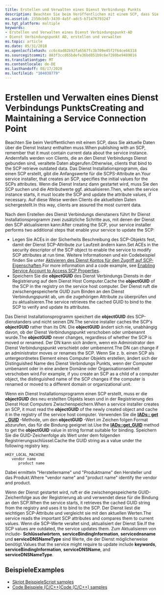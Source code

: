 ```yaml
---
title: Erstellen und Verwalten eines Dienst Verbindungs Punkts
description: Beachten Sie beim Veröffentlichen mit einem SCP, dass Sie aktuelle Daten über die Dienst Instanz enthalten muss.
ms.assetid: 2350cb65-3439-4a5f-adc5-b71476793247
ms.tgt_platform: multiple
keywords:
- Erstellen und Verwalten eines Dienst Verbindungspunkt-AD
- Dienst Verbindungspunkt AD, erstellen und verwalten
ms.topic: article
ms.date: 05/31/2018
ms.openlocfilehash: cc6c4ad02b92fa6567fc3b709e45f2f64ce66318
ms.sourcegitcommit: 803f3ccd65bdefe36bd851b9c6e7280be9489016
ms.translationtype: MT
ms.contentlocale: de-DE
ms.lasthandoff: 08/17/2020
ms.locfileid: "104038779"
---
```

# <a name="creating-and-maintaining-a-service-connection-point"></a><span data-ttu-id="f95b9-105">Erstellen und Verwalten eines Dienst Verbindungs Punkts</span><span class="sxs-lookup"><span data-stu-id="f95b9-105">Creating and Maintaining a Service Connection Point</span></span>

<span data-ttu-id="f95b9-106">Beachten Sie beim Veröffentlichen mit einem SCP, dass Sie aktuelle Daten über die Dienst Instanz enthalten muss.</span><span class="sxs-lookup"><span data-stu-id="f95b9-106">When publishing with an SCP, remember that it must contain current data about the service instance.</span></span> <span data-ttu-id="f95b9-107">Andernfalls werden von Clients, die an den Dienst Verbindungs Dienst gebunden sind, veraltete Daten abgerufen.</span><span class="sxs-lookup"><span data-stu-id="f95b9-107">Otherwise, clients that bind to the SCP retrieve outdated data.</span></span> <span data-ttu-id="f95b9-108">Das Dienst Installationsprogramm, das einen SCP erstellt, gibt die Anfangswerte für die SCPS-Attribute an.</span><span class="sxs-lookup"><span data-stu-id="f95b9-108">Your service installer, that creates an SCP, specifies the initial values for the SCPs attributes.</span></span> <span data-ttu-id="f95b9-109">Wenn die Dienst Instanz dann gestartet wird, muss Sie den SCP suchen und die Attributwerte ggf. aktualisieren.</span><span class="sxs-lookup"><span data-stu-id="f95b9-109">Then, when the service instance starts, it must locate the SCP and update the attribute values, if necessary.</span></span> <span data-ttu-id="f95b9-110">Auf diese Weise werden Clients die aktuellsten Daten sichergestellt.</span><span class="sxs-lookup"><span data-stu-id="f95b9-110">In this way, clients are assured the most current data.</span></span>

<span data-ttu-id="f95b9-111">Nach dem Erstellen des Dienst Verbindungs dienstaners führt Ihr Dienst Installationsprogramm zwei zusätzliche Schritte aus, mit denen der Dienst den SCP aktualisieren kann:</span><span class="sxs-lookup"><span data-stu-id="f95b9-111">After creating the SCP, your service installer performs two additional steps that enable your service to update the SCP:</span></span>

-   <span data-ttu-id="f95b9-112">Legen Sie ACEs in der Sicherheits Beschreibung des SCP-Objekts fest, damit der Dienst SCP-Attribute zur Laufzeit ändern kann.</span><span class="sxs-lookup"><span data-stu-id="f95b9-112">Set ACEs in the security descriptor of the SCP object to enable the service to modify SCP attributes at run time.</span></span> <span data-ttu-id="f95b9-113">Weitere Informationen und ein Codebeispiel finden Sie unter [Aktivieren des Dienst Kontos für den Zugriff auf SCP-Eigenschaften](enabling-service-account-to-access-scp-properties.md).</span><span class="sxs-lookup"><span data-stu-id="f95b9-113">For more information and a code example, see [Enabling Service Account to Access SCP Properties](enabling-service-account-to-access-scp-properties.md).</span></span>
-   <span data-ttu-id="f95b9-114">Speichern Sie die **objectGUID** des Dienst Verbindungs Diensts in der Registrierung auf dem Dienst Host Computer.</span><span class="sxs-lookup"><span data-stu-id="f95b9-114">Cache the **objectGUID** of the SCP in the registry on the service host computer.</span></span> <span data-ttu-id="f95b9-115">Der Dienst ruft die zwischengespeicherte GUID zum Binden an den Dienst Verbindungspunkt ab, um die zugehörigen Attribute zu überprüfen und zu aktualisieren.</span><span class="sxs-lookup"><span data-stu-id="f95b9-115">The service retrieves the cached GUID to bind to the SCP to verify and update its attributes.</span></span>

<span data-ttu-id="f95b9-116">Das Dienst Installationsprogramm speichert die **objectGUID** des SCP-dienstanders und nicht seinen DN.</span><span class="sxs-lookup"><span data-stu-id="f95b9-116">The service installer caches the SCP's **objectGUID** rather than its DN.</span></span> <span data-ttu-id="f95b9-117">Die **objectGUID** ändert sich nie, unabhängig davon, ob der Dienst Verbindungspunkt verschoben oder umbenannt wurde.</span><span class="sxs-lookup"><span data-stu-id="f95b9-117">The **objectGUID** never changes, regardless of whether the SCP is moved or renamed.</span></span> <span data-ttu-id="f95b9-118">Der DN kann sich ändern, wenn ein Administrator den Dienst Verbindungspunkt verschiebt oder umbenennt.</span><span class="sxs-lookup"><span data-stu-id="f95b9-118">The DN can change if an administrator moves or renames the SCP.</span></span> <span data-ttu-id="f95b9-119">Wenn Sie z. b. einen SCP als untergeordnetes Element eines Computer Objekts erstellen, ändert sich der Distinguished Name des Dienst Verbindungs Punkts, wenn der Computer umbenannt oder in eine andere Domäne oder Organisationseinheit verschoben wird.</span><span class="sxs-lookup"><span data-stu-id="f95b9-119">For example, if you create an SCP as a child of a computer object, the distinguished name of the SCP changes if the computer is renamed or moved to a different domain or organizational unit.</span></span>

<span data-ttu-id="f95b9-120">Wenn ein Dienst Installationsprogramm einen SCP erstellt, muss er die **objectGUID** des neu erstellten Objekts lesen und in der Registrierung des Dienst Host Computers Zwischenspeichern.</span><span class="sxs-lookup"><span data-stu-id="f95b9-120">When a service installer creates an SCP, it must read the **objectGUID** of the newly created object and cache it in the registry of the service host computer.</span></span> <span data-ttu-id="f95b9-121">Verwenden Sie die [**IADs:: get \_ GUID**](/windows/desktop/ADSI/iads-property-methods) -Methode, um den **objectGUID** -Wert im Zeichen folgen Format abzurufen, das für die Bindung geeignet ist.</span><span class="sxs-lookup"><span data-stu-id="f95b9-121">Use the [**IADs::get\_GUID**](/windows/desktop/ADSI/iads-property-methods) method to get the **objectGUID** value in string format suitable for binding.</span></span> <span data-ttu-id="f95b9-122">Speichern Sie die GUID-Zeichenfolge als Wert unter dem folgenden Registrierungsschlüssel.</span><span class="sxs-lookup"><span data-stu-id="f95b9-122">Cache the GUID string as a value under the following registry key.</span></span>

```
HKEY_LOCAL_MACHINE
   vendor name
      product name
```

<span data-ttu-id="f95b9-123">Dabei ermitteln "Herstellername" und "Produktname" den Hersteller und das Produkt.</span><span class="sxs-lookup"><span data-stu-id="f95b9-123">Where "vendor name" and "product name" identify the vendor and product.</span></span>

<span data-ttu-id="f95b9-124">Wenn der Dienst gestartet wird, ruft er die zwischengespeicherte GUID-Zeichenfolge aus der Registrierung ab und verwendet diese für die Bindung an den SCP.</span><span class="sxs-lookup"><span data-stu-id="f95b9-124">When the service starts, it retrieves the cached GUID string from the registry and uses it to bind to the SCP.</span></span> <span data-ttu-id="f95b9-125">Der Dienst liest die wichtigen SCP-Attribute und vergleicht sie mit den aktuellen Werten.</span><span class="sxs-lookup"><span data-stu-id="f95b9-125">The service reads the important SCP attributes and compares them to current values.</span></span> <span data-ttu-id="f95b9-126">Wenn die SCP-Werte veraltet sind, aktualisiert der Dienst Sie.</span><span class="sxs-lookup"><span data-stu-id="f95b9-126">If the SCP values are outdated, the service updates them.</span></span> <span data-ttu-id="f95b9-127">Zum Aktualisieren von include- **Schlüsselwörtern**, **serviceBindingInformation**, **servicednsname** und **serviceDNSNameType** sind Werte, die der Dienst möglicherweise benötigt.</span><span class="sxs-lookup"><span data-stu-id="f95b9-127">Values that the service might require to update include **keywords**, **serviceBindingInformation**, **serviceDNSName**, and **serviceDNSNameType**.</span></span>

## <a name="examples"></a><span data-ttu-id="f95b9-128">Beispiele</span><span class="sxs-lookup"><span data-stu-id="f95b9-128">Examples</span></span>

-   [<span data-ttu-id="f95b9-129">Skript Beispiele</span><span class="sxs-lookup"><span data-stu-id="f95b9-129">Script samples</span></span>](script-samples-for-managing-service-connection-points.md)
-   [<span data-ttu-id="f95b9-130">Code Beispiele (C/C++)</span><span class="sxs-lookup"><span data-stu-id="f95b9-130">Code (C/C++) samples</span></span>](code-samples-for-managing-service-connection-points.md)

 

 
